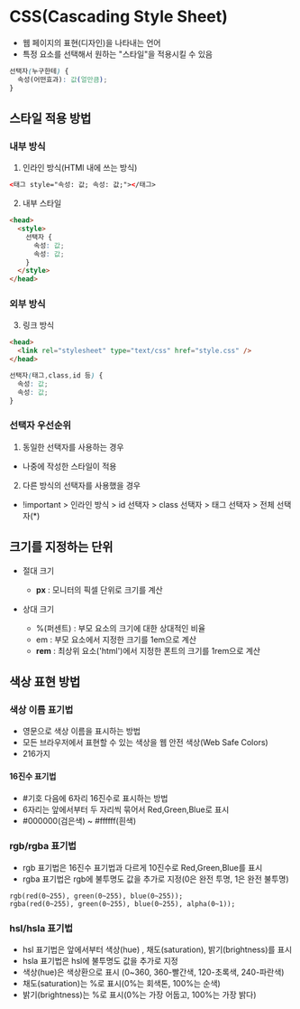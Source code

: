 # CSS(Cascading Style Sheet)

- 웹 페이지의 표현(디자인)을 나타내는 언어
- 특정 요소를 선택해서 원하는 "스타일"을 적용시킬 수 있음

```css
선택자(누구한테) {
  속성(어떤효과): 값(얼만큼);
}
```

## 스타일 적용 방법

### 내부 방식

1. 인라인 방식(HTMl 내에 쓰는 방식)

```html
<태그 style="속성: 값; 속성: 값;"></태그>
```

2. 내부 스타일

```html
<head>
  <style>
    선택자 {
      속성: 값;
      속성: 값;
    }
  </style>
</head>
```

### 외부 방식

3. 링크 방식

```html
<head>
  <link rel="stylesheet" type="text/css" href="style.css" />
</head>
```

```css
선택자(태그,class,id 등) {
  속성: 값;
  속성: 값;
}
```

### 선택자 우선순위

1. 동일한 선택자를 사용하는 경우

- 나중에 작성한 스타일이 적용

2. 다른 방식의 선택자를 사용했을 경우

- !important > 인라인 방식 > id 선택자 > class 선택자 > 태그 선택자 > 전체 선택자(\*)

## 크기를 지정하는 단위

- 절대 크기

  - **px** : 모니터의 픽셀 단위로 크기를 계산

- 상대 크기
  - %(퍼센트) : 부모 요소의 크기에 대한 상대적인 비율
  - em : 부모 요소에서 지정한 크기를 1em으로 계산
  - **rem** : 최상위 요소('html')에서 지정한 폰트의 크기를 1rem으로 계산

## 색상 표현 방법

### 색상 이름 표기법

- 영문으로 색상 이름을 표시하는 방법
- 모든 브라우저에서 표현할 수 있는 색상을 웹 안전 색상(Web Safe Colors)
- 216가지

#### 16진수 표기법

- #기호 다음에 6자리 16진수로 표시하는 방법
- 6자리는 앞에서부터 두 자리씩 묶어서 Red,Green,Blue로 표시
- #000000(검은색) ~ #ffffff(흰색)

### rgb/rgba 표기법

- rgb 표기법은 16진수 표기법과 다르게 10진수로 Red,Green,Blue를 표시
- rgba 표기법은 rgb에 불투명도 값을 추가로 지정(0은 완전 투명, 1은 완전 불투명)

```
rgb(red(0~255), green(0~255), blue(0~255));
rgba(red(0~255), green(0~255), blue(0~255), alpha(0~1));
```

### hsl/hsla 표기법

- hsl 표기법은 앞에서부터 색상(hue) , 채도(saturation), 밝기(brightness)를 표시
- hsla 표기법은 hsl에 불투명도 값을 추가로 지정
- 색상(hue)은 색상환으로 표시 (0~360, 360-빨간색, 120-초록색, 240-파란색)
- 채도(saturation)는 %로 표시(0%는 회색톤, 100%는 순색)
- 밝기(brightness)는 %로 표시(0%는 가장 어둡고, 100%는 가장 밝다)
